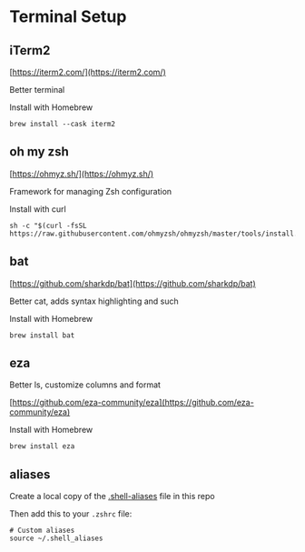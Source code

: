 # Terminal Setup

## iTerm2

[https://iterm2.com/](https://iterm2.com/)

Better terminal

Install with Homebrew

```shell
brew install --cask iterm2
```

## oh my zsh

[https://ohmyz.sh/](https://ohmyz.sh/)

Framework for managing Zsh configuration

Install with curl

```shell
sh -c "$(curl -fsSL https://raw.githubusercontent.com/ohmyzsh/ohmyzsh/master/tools/install.sh)"
```

## bat

[https://github.com/sharkdp/bat](https://github.com/sharkdp/bat)

Better cat, adds syntax highlighting and such

Install with Homebrew

```shell
brew install bat
```

## eza

Better ls, customize columns and format

[https://github.com/eza-community/eza](https://github.com/eza-community/eza)

Install with Homebrew

```shell
brew install eza
```

## aliases

Create a local copy of the [.shell-aliases](./.shell-aliases) file in this repo

Then add this to your `.zshrc` file:

```shell
# Custom aliases
source ~/.shell_aliases
```
